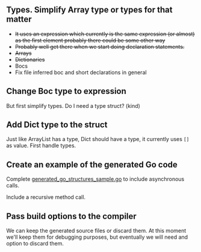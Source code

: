 ## Types. Simplify Array type or types for that matter

- ~~It uses an expression which currently is the same expression (or almost) as the first element
probably there could be some other way~~
- ~~Probably well get there when we start doing declaration statements.~~
- ~~Arrays~~
- ~~Dictionaries~~
- Bocs
- Fix file inferred boc and short declarations in general


## Change Boc type to expression
But first simplify types. Do I need a type struct? (kind)

## Add Dict type to the struct

Just like ArrayList has a type, Dict should have a type, it currently uses `[]` as value.
First handle types. 

## Create an example of the generated Go code

Complete [generated_go_structures_sample.go](internal/testdata/generated_go_structures_sample.go) to include
asynchronous calls.

Include a recursive method call.

## Pass build options to the compiler

We can keep the generated source files or discard them.
At this moment we'll keep them for debugging purposes, but eventually we will need and option to discard them.